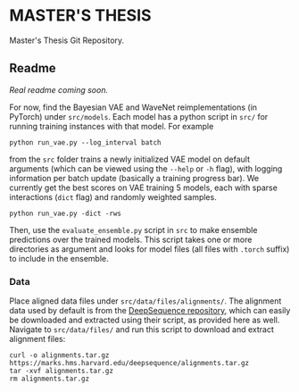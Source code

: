 # MASTER'S THESIS
Master's Thesis Git Repository.

## Readme 

*Real readme coming soon.*

For now, find the Bayesian VAE and WaveNet reimplementations (in PyTorch) under ```src/models```. Each model has a python script in ```src/``` for running training instances with that model. For example
```
python run_vae.py --log_interval batch
```
from the ```src``` folder trains a newly initialized VAE model on default arguments (which can be viewed using the ```--help``` or ```-h``` flag), with logging information per batch update (basically a training progress bar). We currently get the best scores on VAE training 5 models, each with sparse interactions (```dict``` flag) and randomly weighted samples.
```
python run_vae.py -dict -rws
```
Then, use the ```evaluate_ensemble.py``` script in ```src``` to make ensemble predictions over the trained models. This script takes one or more directories as argument and looks for model files (all files with ```.torch``` suffix) to include in the ensemble.

### Data
Place aligned data files under ```src/data/files/alignments/```. The alignment data used by default is from the [DeepSequence repository](https://github.com/debbiemarkslab/DeepSequence), which can easily be downloaded and extracted using their script, as provided here as well. Navigate to ```src/data/files/``` and run this script to download and extract alignment files:
```
curl -o alignments.tar.gz https://marks.hms.harvard.edu/deepsequence/alignments.tar.gz
tar -xvf alignments.tar.gz
rm alignments.tar.gz
```

